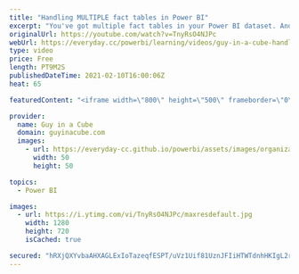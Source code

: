 ```yaml
---
title: "Handling MULTIPLE fact tables in Power BI"
excerpt: "You've got multiple fact tables in your Power BI dataset. And, dimension tables for each. Struggling to slice and dice across both? Patrick shows you how to deal with this mess.  Understand star schema and the importance for Power BI https://docs.microsoft.com/power-bi/guidance/star-schema  📢 Become"
originalUrl: https://youtube.com/watch?v=TnyRsO4NJPc
webUrl: https://everyday.cc/powerbi/learning/videos/guy-in-a-cube-handling-multiple-fact-tables-in-power-bi/
type: video
price: Free
length: PT9M2S
publishedDateTime: 2021-02-10T16:00:06Z
heat: 65

featuredContent: "<iframe width=\"800\" height=\"500\" frameborder=\"0\" src=\"https://www.youtube.com/embed/TnyRsO4NJPc\" allow=\"accelerometer; autoplay; encrypted-media; gyroscope; picture-in-picture\" allowfullscreen></iframe>"

provider:
  name: Guy in a Cube
  domain: guyinacube.com
  images:
    - url: https://everyday-cc.github.io/powerbi/assets/images/organizations/guyinacube.com-50x50.jpg
      width: 50
      height: 50

topics:
  - Power BI

images:
  - url: https://i.ytimg.com/vi/TnyRsO4NJPc/maxresdefault.jpg
    width: 1280
    height: 720
    isCached: true

secured: "hRXjQXYvbaAHXAGLExIoTazeqfESPT/uVz1Uif81UznJFIiHTWTdnhHKIgL2rMlovEyFyXZwS0pGB7IBdXcwc4SgUPjg2IGfjP3jl15EV3ruXbq+/qqwVsxzggjil2Q4MDZv8PUQr7xr28ZRygaT8QM+B8XWRgBWl7Q0GShTk3ZHtJLSJ3xsMS0iE6h3aDEohhNs5H5aguOF3WyWxhjqffTRbE1NAsDDTCfwdZLZT07PTWD6OAN63pEeNy2iUWs2GtZeXfrIictGcJwoLWCpUcXz0FhPc6sWthoqmv5WiFYbOgaYt9+wXoK0NL5wqAslEBhZI7+vNjZ5LdRXM3rh7HwAYAX964749Vn8ewxsrHTGbwR5JMr/dzFII53E60oAv+5Ygybn9TqhoTVDPxLJbFFOVlFoRjQ4nutybHQQ60Y=;lFMh1XULv+lQUy+DpcbzBA=="
---
```


